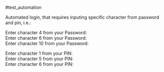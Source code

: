 #test_automation 

Automated login, that requires inputing specific character from password and pin, i.e.: <br>

Enter character 4 from your Password: <br>
Enter character 6 from your Password: <br>
Enter character 10 from your Password: <br>

Enter character 1 from your PIN: <br>
Enter character 5 from your PIN: <br>
Enter character 6 from your PIN: <br>
